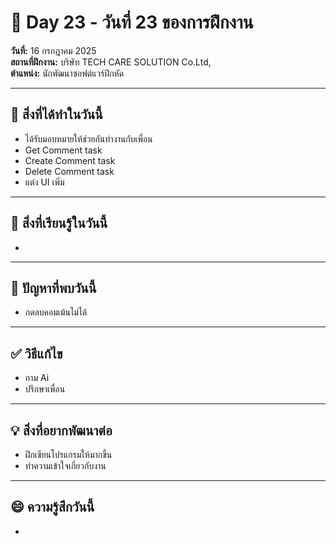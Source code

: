 # 📅 Day 23 - วันที่ 23 ของการฝึกงาน
**วันที่:** 16 กรกฎาคม 2025  
**สถานที่ฝึกงาน:** บริษัท TECH CARE SOLUTION Co.Ltd,  
**ตำแหน่ง:** นักพัฒนาซอฟต์แวร์ฝึกหัด


---

## 📝 สิ่งที่ได้ทำในวันนี้
- ได้รับมอบหมายให้ช่วยกันทำงานกับเพื่อน
- Get Comment task
- Create Comment task
- Delete Comment task
- แต่ง UI เพิ่ม

  
  


---

## 🎯 สิ่งที่เรียนรู้ในวันนี้ 
- 




---

## 🤔 ปัญหาที่พบวันนี้
- กดลบคอมเม้นไม่ได้




---

## ✅ วิธีแก้ไข
- ถาม Ai
- ปรึกษาเพื่อน



---

## 💡 สิ่งที่อยากพัฒนาต่อ
- ฝึกเขียนโปรแกรมให้มากขึ้น
- ทำความเข้าใจเกี่ยวกับงาน



---

## 😄 ความรู้สึกวันนี้
- 
